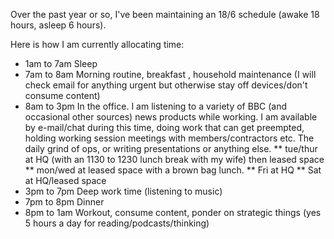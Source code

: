 Over the past year or so, I've been maintaining an 18/6 schedule (awake 18 hours, asleep 6 hours).

Here is how I am currently allocating time:

* 1am to 7am Sleep 
* 7am to 8am Morning routine, breakfast , household maintenance (I will check email for anything urgent but otherwise stay off devices/don't consume content)
* 8am to 3pm In the office. I am listening to a variety of BBC (and occasional other sources) news products while working. I am available by e-mail/chat during this time, doing work that can get preempted, holding working session meetings with members/contractors etc. The daily grind of ops, or writing presentations or anything else.
** tue/thur at HQ (with an 1130 to 1230 lunch break with my wife) then leased space
** mon/wed at leased space with a brown bag lunch. 
** Fri at HQ
** Sat at HQ/leased space
* 3pm to 7pm Deep work time (listening to music)
* 7pm to 8pm Dinner
* 8pm to 1am Workout, consume content, ponder on strategic things (yes 5 hours a day for reading/podcasts/thinking)